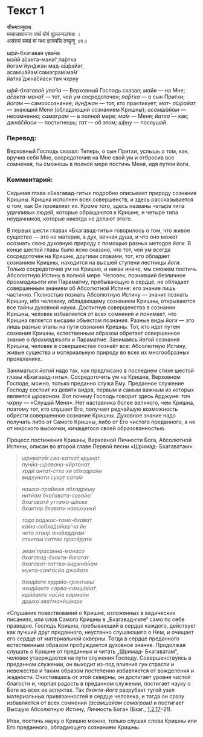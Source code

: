 # Текст 1

श्रीभगवानुवाच  
मय्यासक्तमनाः पार्थ योगं युञ्जन्मदाश्रयः ।  
असंशयं समग्रं मां यथा ज्ञास्यसि तच्छृणु ॥१॥

ш́рӣ-бхагава̄н ува̄ча  
майй а̄сакта-мана̄т̣ па̄ртха  
йогам̇ йун̃джан мад-а̄ш́райат̣  
асам̇ш́айам̇ самаграм̇ ма̄м̇  
йатха̄ джн̃а̄сйаси тач чхр̣н̣у

_ш́рӣ-бхагава̄н ува̄ча_ — Верховный Господь сказал; _майи_ — на Мне; _а̄сакта-мана̄т̣_ — тот, чей ум сосредоточен; _па̄ртха_ — о сын Притхи; _йогам_ — самоосознание; _йун̃джан_ — тот, кто практикует; _мат- а̄ш́райат̣_ — знающий Меня (обладающий сознанием Кришны); _асам̇ш́айам_ — несомненно; _самаграм_ — в полной мере; _ма̄м_ — Меня; _йатха̄_ — как; _джн̃а̄сйаси_ — постигнешь; _тат_ — об этом; _ш́р̣н̣у_ — послушай.

### Перевод:

Верховный Господь сказал: Теперь, о сын Притхи, услышь о том, как, вручив себя Мне, сосредоточив на Мне свой ум и отбросив все сомнения, ты сможешь в полной мере постичь Меня, идя путем йоги.

### Комментарий:

Седьмая глава «Бхагавад-гиты» подробно описывает природу сознания Кришны. Кришна исполнен всех совершенств, и здесь рассказывается о том, как Он проявляет их. Кроме того, здесь названы четыре типа удачливых людей, которые обращаются к Кришне, и четыре типа неудачников, которые никогда не делают этого.

В первых шести главах «Бхагавад-гиты» говорилось о том, что живое существо — это не материя, а дух, вечная душа, и что оно может осознать свою духовную природу с помощью разных методов _йоги._ В конце шестой главы было ясно сказано, что тот, чей ум всегда сосредоточен на Кришне, другими словами, тот, кто обладает сознанием Кришны, находится на высшей ступени лестницы _йоги._ Только сосредоточив ум на Кришне, и никак иначе, мы сможем постичь Абсолютную Истину в полной мере. Человек, познавший безличное _брахмаджьоти_ или Параматму, пребывающую в сердце, не обладает совершенным знанием об Абсолютной Истине: его знание лишь частично. Полностью познать Абсолютную Истину — значит познать Кришну, ибо человеку, обладающему сознанием Кришны, открываются все тайны духовной науки. Достигнув совершенства в сознании Кришны, человек избавляется от всех сомнений и понимает, что Кришна является высшим объектом познания. Разные виды _йоги_ — это лишь разные этапы на пути сознания Кришны. Тот, кто идет путем сознания Кришны, естественным образом обретает совершенное знание о _брахмаджьоти_ и Параматме. Занимаясь _йогой_ сознания Кришны, человек в совершенстве познаёт все: Абсолютную Истину, живые существа и материальную природу во всех их многообразных проявлениях.

Заниматься _йогой_ надо так, как предписано в последнем стихе шестой главы «Бхагавад-гиты». Сосредоточить ум на Кришне, Верховном Господе, можно, только преданно служа Ему. Преданное служение Господу состоит из девяти видов, первым и самым важным из которых является _шраванам._ Вот почему Господь говорит здесь Арджуне: _тач чхр̣н̣у_ — «Слушай Меня». Нет наставника более великого, чем Кришна, поэтому тот, кто слушает Его, получает редчайшую возможность обрести совершенное сознание Кришны. Духовное знание надо получать либо от Самого Кришны, либо от Его чистого преданного, а не от мирского выскочки, кичащегося своей образованностью.

Процесс постижения Кришны, Верховной Личности Бога, Абсолютной Истины, описан во второй главе Первой песни «Шримад- Бхагаватам»:

> _ш́р̣н̣вата̄м̇ сва-катха̄т̣ кр̣шн̣ат̣  
> пун̣йа-ш́раван̣а-кӣртанат̣  
> хр̣дй антат̣-стхо хй абхадра̄н̣и  
> видхуноти сухр̣т сата̄м_

> _нашх̣а-пра̄йешв абхадрешу  
> нитйам̇ бха̄гавата-севайа̄  
> бхагаватй уттама-ш́локе  
> бхактир бхавати наишх̣хикӣ_

> _тада̄ раджас-тамо-бха̄ва̄т̣  
> ка̄ма-лобха̄дайаш́ ча йе  
> чета этаир ана̄виддхам̇  
> стхитам̇ саттве прасӣдати_

> _эвам̇ прасанна-манасо  
> бхагавад-бхакти-йогатат̣  
> бхагават-таттва-виджн̃а̄нам̇  
> мукта-сан̇гасйа джа̄йате_

> _бхидйате хр̣дайа-грантхиш́  
> чхидйанте сарва-сам̇ш́айа̄т̣  
> кшӣйанте ча̄сйа карма̄н̣и  
> др̣шх̣а эва̄тманӣш́варе_

«Слушание повествований о Кришне, изложенных в ведических писаниях, или слов Самого Кришны в „Бхагавад-гите“ само по себе праведно. Господь Кришна, пребывающий в сердце каждого, действует как лучший друг преданного, неустанно слушающего о Нем, и очищает его сердце от материальной скверны. Тогда в сердце преданного естественным образом пробуждается духовное знание. Продолжая слушать о Кришне от преданных и читать „Шримад- Бхагаватам“, человек утверждается на пути служения Господу. Совершенствуясь в преданном служении, он выходит из-под влияния _гун_ страсти и невежества и таким образом постепенно избавляется от вожделения и жадности. Очистившись от этой скверны, он достигает уровня чистой благости и, черпая радость в преданном служении, постигает науку о Боге во всех ее аспектах. Так _бхакти-йога_ разрубает тугой узел материальных привязанностей в сердце человека, и тогда он сразу избавляется от всех сомнений _(асам̇ш́айам̇ самаграм)_ и постигает Высшую Абсолютную Истину, Личность Бога» (Бхаг., [1.2.17](#)–21).

Итак, постичь науку о Кришне можно, только слушая слова Кришны или Его преданного, обладающего сознанием Кришны.